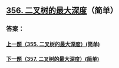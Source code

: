 ## [356. 二叉树的最大深度](https://leetcode-cn.com/problems/merge-two-sorted-lists/)（简单）





### 答案：



#### [上一题（355. 二叉树的最大深度）(简单)](https://github.com/sdwwld/leetCode/blob/master/src/main/java/com/wld/java/leetcode/leetCode0355.md)

#### [下一题（357. 二叉树的最大深度）(简单)](https://github.com/sdwwld/leetCode/blob/master/src/main/java/com/wld/java/leetcode/leetCode0357.md)